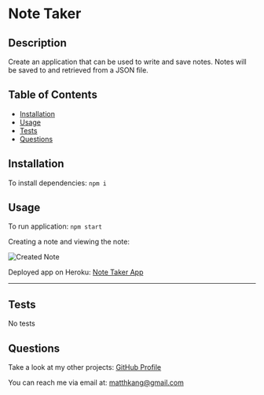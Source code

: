 # Note Taker

## Description

Create an application that can be used to write and save notes. Notes will be saved to and retrieved from a JSON file.

## Table of Contents

- [Installation](#installation)
- [Usage](#usage)
- [Tests](#tests)
- [Questions](#questions)

## Installation

To install dependencies:
```npm i```

## Usage

To run application:
```npm start```

Creating a note and viewing the note:

![Created Note](images/created-note.png)

Deployed app on Heroku: [Note Taker App](https://note-taker-mk-dac6e84d9547.herokuapp.com/) 

---

## Tests

No tests

## Questions

Take a look at my other projects: [GitHub Profile](https://github.com/matthkang)

You can reach me via email at: [matthkang@gmail.com](mailto:matthkang@gmail.com)